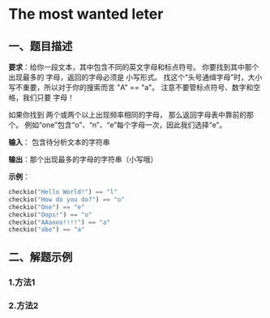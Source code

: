 # The most wanted leter

## 一、题目描述

**要求**：给你一段文本，其中包含不同的英文字母和标点符号。 
你要找到其中那个出现最多的 字母，返回的字母必须是 小写形式。 
找这个“头号通缉字母”时，大小写不重要，所以对于你的搜索而言 "A" == "a"。 注意不要管标点符号、数字和空格，我们只要 字母！

如果你找到 两个或两个以上出现频率相同的字母， 那么返回字母表中靠前的那个。 例如“one”包含“o”、“n”、“e”每个字母一次，因此我们选择“e”。

**输入**： 包含待分析文本的字符串

**输出**：那个出现最多的字母的字符串（小写哦）

**示例**：

```python
checkio("Hello World!") == "l"
checkio("How do you do?") == "o"
checkio("One") == "e"
checkio("Oops!") == "o"
checkio("AAaooo!!!!") == "a"
checkio("abe") == "a"
```


## 二、解题示例

### 1.方法1

### 2.方法2